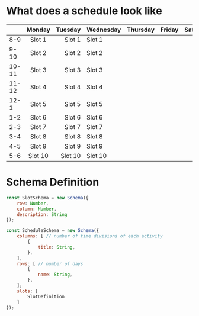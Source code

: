 # What does a schedule look like

|       | Monday  | Tuesday | Wednesday | Thursday | Friday | Saturday | Sunday |
| ----- | :-----: | ------: | --------- | -------- | ------ | -------- | ------ |
| 8-9   | Slot 1  |  Slot 1 | Slot 1    |
| 9-10  | Slot 2  |  Slot 2 | Slot 2    |
| 10-11 | Slot 3  |  Slot 3 | Slot 3    |
| 11-12 | Slot 4  |  Slot 4 | Slot 4    |
| 12-1  | Slot 5  |  Slot 5 | Slot 5    |
| 1-2   | Slot 6  |  Slot 6 | Slot 6    |
| 2-3   | Slot 7  |  Slot 7 | Slot 7    |
| 3-4   | Slot 8  |  Slot 8 | Slot 8    |
| 4-5   | Slot 9  |  Slot 9 | Slot 9    |
| 5-6   | Slot 10 | Slot 10 | Slot 10   |

# Schema Definition

```js
const SlotSchema = new Schema({
	row: Number,
	column: Number,
	description: String
});

const ScheduleSchema = new Schema({
	columns: [ // number of time divisions of each activity
		{
			title: String,
		},
	],
	rows: [ // number of days
		{
			name: String,
		},
	];
	slots: [
		SlotDefinition
	]
});
```
